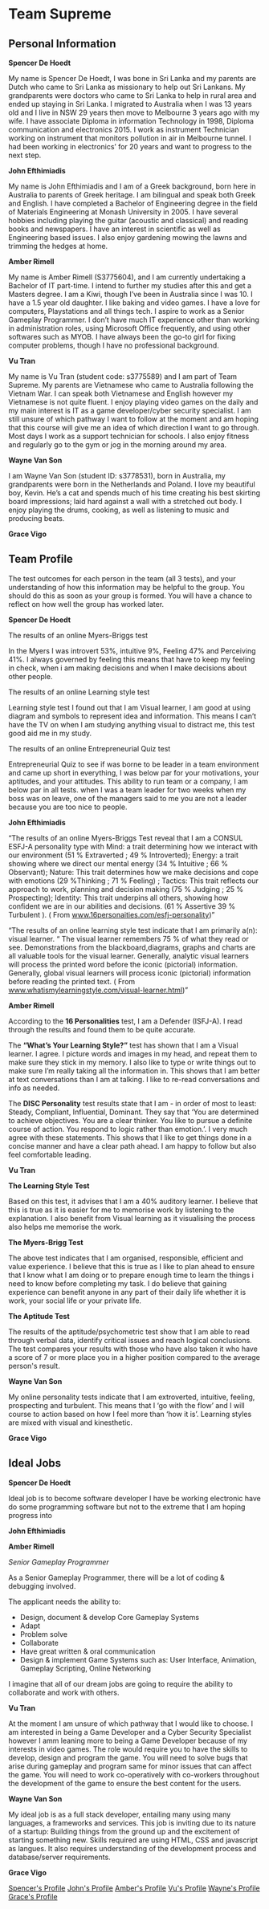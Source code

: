 # Team Supreme

## Personal Information

**Spencer De Hoedt**

My name is Spencer De Hoedt, I was bone in Sri Lanka and my parents are Dutch who came to Sri Lanka as missionary to help out Sri Lankans. My grandparents were doctors who came to Sri Lanka to help in rural area and ended up staying in Sri Lanka. I migrated to Australia when I was 13 years old and I live in NSW 29 years then move to Melbourne 3 years ago with my wife.
I have associate Diploma in information Technology in 1998, Diploma communication and electronics 2015. I work as instrument Technician working on instrument that monitors pollution in air in Melbourne tunnel. I had been working in electronics’ for 20 years and want to progress to the next step.



**John Efthimiadis**

My name is John Efthimiadis and  I am of a  Greek background,  born here in Australia to parents of Greek heritage.  I am bilingual and speak both Greek and English.  I have completed a Bachelor of Engineering  degree in the field of Materials Engineering at Monash University in 2005.  I have several hobbies including playing the guitar (acoustic and classical) and reading books and newspapers.  I have an interest in scientific as well as Engineering based issues.  I also enjoy gardening mowing the lawns and trimming the hedges at home.

**Amber Rimell**

My name is Amber Rimell (S3775604), and I am currently undertaking a Bachelor of IT part-time. I intend to further my studies after this and get a Masters degree. 
I am a Kiwi, though I’ve been in Australia since I was 10. I have a 1.5 year old daughter. I like baking and video games. I have a love for computers, Playstations and all things tech. I aspire to work as a Senior Gameplay Programmer. 
I don’t have much IT experience other than working in administration roles, using Microsoft Office frequently, and using other softwares such as MYOB. I have always been the go-to girl for fixing computer problems, though I have no professional background.

**Vu Tran**

My name is Vu Tran (student code: s3775589) and I am part of Team Supreme. My parents are Vietnamese who came to Australia following the Vietnam War. I can speak both Vietnamese and English however my Vietnamese is not quite fluent. I enjoy playing video games on the daily and my main interest is IT as a game developer/cyber security specialist. I am still unsure of which pathway I want to follow at the moment and am hoping that this course will give me an idea of which direction I want to go through. Most days I work as a support technician for schools. I also enjoy fitness and regularly go to the gym or jog in the morning around my area.

**Wayne Van Son**

I am Wayne Van Son (student ID: s3778531), born in Australia, my grandparents were born in the Netherlands and Poland.
I love my beautiful boy, Kevin. He’s a cat and spends much of his time creating his best skirting board impressions; laid hard against a wall with a stretched out body. I enjoy playing the drums, cooking, as well as listening to music and producing beats.


**Grace Vigo**



## Team Profile

The test outcomes for each person in the team (all 3 tests), and your understanding of how this information may be helpful to the group. You should do this as soon as your group is formed. You will have a chance to reflect on how well the group has worked later.

**Spencer De Hoedt**

The results of an online Myers-Briggs test

In the Myers I was introvert 53%, intuitive 9%, Feeling 47% and Perceiving 41%. I always governed by feeling this means that have to keep my feeling in check, when i am making decisions and when I make decisions about other  people. 

The results of an online Learning style test

Learning style test I found out that I am Visual learner, I am good at using diagram and symbols to represent idea and information. This means I can’t have the TV on when I am studying anything visual to distract me, this test good aid me in my study. 

The results of an online Entrepreneurial Quiz test

Entrepreneurial Quiz to see if was borne to be leader in a team environment and came up short in everything, I was below par for your motivations, your aptitudes, and your attitudes. This ability to run team or a company, I am below par in all tests. when I was a team leader for two weeks when my boss was on leave, one of the managers said to me you are not a leader because  you are too nice to people.

**John Efthimiadis**

“The results of an online Myers-Briggs Test reveal  that I am a CONSUL ESFJ-A personality type with Mind: a trait determining how we interact with our environment (51 % Extraverted ; 49 % Introverted); Energy: a trait showing where we direct our mental energy (34 % Intuitive ; 66 % Observant); Nature: This trait determines how we make decisions and cope with emotions (29 %Thinking ; 71 % Feeling) ;  Tactics: This trait reflects our approach to work, planning and decision making (75 % Judging ; 25 % Prospecting); Identity: This trait underpins all others, showing how confident we are in our abilities and decisions. (61 % Assertive 39 % Turbulent ). ( From www.16personaities.com/esfj-personality)”

“The results of an online learning style test indicate that I am primarily a(n): visual learner. “ The visual learner remembers 75 % of what they read or see.  Demonstrations from the blackboard,diagrams, graphs and charts are all valuable tools for the visual learner.  Generally, analytic visual learners will process the printed word before the iconic (pictorial) information.  Generally, global visual learners will process iconic (pictorial) information before reading the printed text. ( From www.whatismylearningstyle.com/visual-learner.html)”


**Amber Rimell**

According to the **16 Personalities** test, I am a Defender (ISFJ-A). I read through the results and found them to be quite accurate.

The **“What’s Your Learning Style?”** test has shown that I am a Visual learner. I agree. I picture words and images in my head, and repeat them to make sure they stick in my memory. I also like to type or write things out to make sure I’m really taking all the information in.
This shows that I am better at text conversations than I am at talking. I like to re-read conversations and info as needed.

The **DISC Personality** test results state that I am - in order of most to least: Steady, Compliant, Influential, Dominant. They say that ‘You are determined to achieve objectives. You are a clear thinker. You like to pursue a definite course of action. You respond to logic rather than emotion.’. I very much agree with these statements.
This shows that I like to get things done in a concise manner and have a clear path ahead. I am happy to follow but also feel comfortable leading.

**Vu Tran**

**The Learning Style Test**

Based on this test, it advises that I am a 40% auditory learner. I believe that this is true as it is easier for me to memorise work by listening to the explanation. I also benefit from Visual learning as it visualising the process also helps me memorise the work.

**The Myers-Brigg Test**

The above test indicates that I am organised, responsible, efficient and value experience. I believe that this is true as I like to plan ahead to ensure that I know what I am doing or to prepare enough time to learn the things i need to know before completing my task. I do believe that gaining experience can benefit anyone in any part of their daily life whether it is work, your social life or your private life.

**The Aptitude Test**

The results of the aptitude/psychometric test show that I am able to read through verbal data, identify critical issues and reach logical conclusions. The test compares your results with those who have also taken it who have a score of 7 or more place you in a higher position compared to the average person's result.

**Wayne Van Son**

My online personality tests indicate that I am extroverted, intuitive, feeling, prospecting and turbulent. This means that I ‘go with the flow’ and I will course to action based on how I feel more than ‘how it is’.  Learning styles are mixed with visual and kinesthetic.

**Grace Vigo**


## Ideal Jobs


**Spencer De Hoedt**

Ideal job is to become software developer I have be working electronic have do some programming  software but not to the extreme that I am hoping  progress  into

**John Efthimiadis**



**Amber Rimell**

*Senior Gameplay Programmer*

As a Senior Gameplay Programmer, there will be a lot of coding & debugging involved.

The applicant needs the ability to:
- Design, document & develop Core Gameplay Systems
- Adapt
- Problem solve
- Collaborate
- Have great written & oral communication
- Design & implement Game Systems such as: User Interface, Animation, Gameplay Scripting, Online Networking

I imagine that all of our dream jobs are going to require the ability to collaborate and work with others. 

**Vu Tran**

At the moment I am unsure of which pathway that I would like to choose. I am interested in being a Game Developer and a Cyber Security Specialist however I amm leaning more to being a Game Developer because of my interests in video games. The role would require you to have the skills to develop, design and program the game. You will need to solve bugs that arise during gameplay and program same for minor issues that can affect the game. You will need to work co-operatively with co-workers throughout the development of the game to ensure the best content for the users.

**Wayne Van Son**

My ideal job is as a full stack developer, entailing many using many languages, a frameworks and services. This job is inviting due to its nature of a startup: Building things from the ground up and the excitement of starting something new. 
Skills required are using HTML, CSS and javascript as langues. It also requires understanding of the development process and database/server requirements.


**Grace Vigo**



[Spencer's Profile]() [John's Profile](https://github.com/efthimiadis/my-profile)  [Amber's Profile](https://amberrimell.github.io/introtoitassessment/myprofile)  [Vu's Profile]()  [Wayne's Profile](https://waynevanson.github.io)  [Grace's Profile]()

